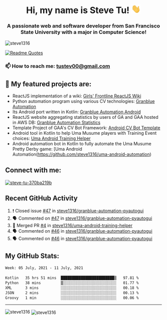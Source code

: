 <h1 align="center">Hi, my name is Steve Tu! <img src="wave.gif" alt="Wave" width="30px" /></h1>
<h3 align="center">A passionate web and software developer from San Francisco State University with a major in Computer Science!</h3>

<p align="left"> <img src="https://komarev.com/ghpvc/?username=steve1316&label=Profile%20views&color=0e75b6&style=flat" alt="steve1316" /> </p>

[![Readme Quotes](https://quotes-github-readme.vercel.app/api?type=horizontal)](https://github.com/piyushsuthar/github-readme-quotes)

### 📫 How to reach me: **tustev00@gmail.com**

## 🔭 My featured projects are:
- ReactJS implementation of a wiki: [Girls' Frontline ReactJS Wiki](https://github.com/steve1316/gfl-reactjs-wiki)
- Python automation program using various CV technologies: [Granblue Automation](https://github.com/steve1316/granblue-automation-pyautogui)
- Its Android port written in Kotlin: [Granblue Automation Android](https://github.com/steve1316/granblue-automation-android)
- ReactJS website aggregating statistics by users of GA and GAA hosted in AWS DB: [Granblue Automation Statistics](https://github.com/steve1316/granblue-automation-aws-statistics)
- Template Project of GAA's CV Bot Framework: [Android CV Bot Template](https://github.com/steve1316/android-cv-bot-template)
- Android tool in Kotlin to help Uma Musume players with Training Event choices: [Uma Android Training Helper](https://github.com/steve1316/uma-android-training-helper)
- Android automation bot in Kotlin to fully automate the Uma Musume Pretty Derby game: [Uma Android Automation(https://github.com/steve1316/uma-android-automation)

## Connect with me:

<p align="left">
<a href="https://linkedin.com/in/steve-tu-370ba219b" target="blank"><img align="center" src="https://cdn.jsdelivr.net/npm/simple-icons@3.0.1/icons/linkedin.svg" alt="steve-tu-370ba219b" height="30" width="40" /></a>
</p>

## Recent GitHub Activity

<!--START_SECTION:activity-->
1. ❗️ Closed issue [#47](https://github.com/steve1316/granblue-automation-pyautogui/issues/47) in [steve1316/granblue-automation-pyautogui](https://github.com/steve1316/granblue-automation-pyautogui)
2. 🗣 Commented on [#47](https://github.com/steve1316/granblue-automation-pyautogui/issues/47) in [steve1316/granblue-automation-pyautogui](https://github.com/steve1316/granblue-automation-pyautogui)
3. 🎉 Merged PR [#4](https://github.com/steve1316/uma-android-training-helper/pull/4) in [steve1316/uma-android-training-helper](https://github.com/steve1316/uma-android-training-helper)
4. 🗣 Commented on [#46](https://github.com/steve1316/granblue-automation-pyautogui/issues/46) in [steve1316/granblue-automation-pyautogui](https://github.com/steve1316/granblue-automation-pyautogui)
5. 🗣 Commented on [#46](https://github.com/steve1316/granblue-automation-pyautogui/issues/46) in [steve1316/granblue-automation-pyautogui](https://github.com/steve1316/granblue-automation-pyautogui)
<!--END_SECTION:activity-->

## My GitHub Stats:

<!--START_SECTION:waka-->
```text
Week: 05 July, 2021 - 11 July, 2021

Kotlin   35 hrs 51 mins  ████████████████████████▒   97.81 % 
Python   38 mins         ▒░░░░░░░░░░░░░░░░░░░░░░░░   01.77 % 
XML      3 mins          ░░░░░░░░░░░░░░░░░░░░░░░░░   00.18 % 
JSON     2 mins          ░░░░░░░░░░░░░░░░░░░░░░░░░   00.13 % 
Groovy   1 min           ░░░░░░░░░░░░░░░░░░░░░░░░░   00.06 % 
```
<!--END_SECTION:waka-->

---

<p><img align="left" src="https://github-readme-stats.vercel.app/api/top-langs?username=steve1316&show_icons=true&locale=en&layout=compact&theme=radical" alt="steve1316" /></p>

<p>&nbsp;<img align="center" src="https://github-readme-stats.vercel.app/api?username=steve1316&show_icons=true&locale=en&count_private=true&theme=radical" alt="steve1316" /></p>
